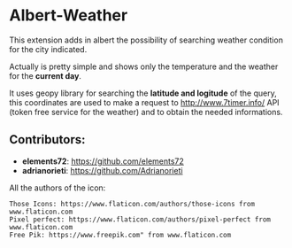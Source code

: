 # Albert-Weather
This extension adds in albert the possibility of searching weather condition for the city indicated.

Actually is pretty simple and shows only the temperature and the weather for the **current day**.

It uses geopy library for searching the **latitude and logitude** of the query,
this coordinates are used to make a request to http://www.7timer.info/ API (token free service for the weather) and to obtain the needed informations.

## Contributors:
- **elements72**: https://github.com/elements72
- **adrianorieti**: https://github.com/Adrianorieti

All the authors of the icon:

    Those Icons: https://www.flaticon.com/authors/those-icons from www.flaticon.com
    Pixel perfect: https://www.flaticon.com/authors/pixel-perfect from www.flaticon.com
    Free Pik: https://www.freepik.com" from www.flaticon.com

